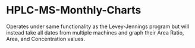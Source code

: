 # HPLC-MS-Monthly-Charts

Operates under same functionality as the Levey-Jennings program but will instead take all dates from multiple machines and graph their Area Ratio, Area, and Concentration values.
